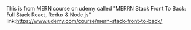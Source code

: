 This is from MERN course on udemy called
"MERRN Stack Front To Back: Full Stack React, Redux & Node.js"
link:https://www.udemy.com/course/mern-stack-front-to-back/
